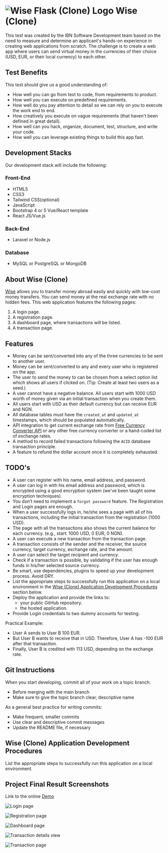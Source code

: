 # <img alt="Wise Flask (Clone) Logo" src="https://wise.com/public-resources/assets/logos/wise/brand_logo.svg"> Wise (Clone)

This test was created by the IBN Software Development team based on the need to measure and determine an applicant's hands-on experience in creating web applications from scratch. The challenge is to create a web app where users can send virtual money in the currencies of their choice (USD, EUR, or their local currency) to each other.

## Test Benefits

This test should give us a good understanding of:

- How well you can go from text to code, from requirements to product.
- How well you can execute on predefined requirements.
- How well do you pay attention to detail so we can rely on you to execute the work end to end.
- How creatively you execute on vague requirements (that haven't been defined in great detail).
- How well can you hack, organize, document, test, structure, and write your code.
- How well you can leverage existing things to build this app fast.

## Development Stacks

Our development stack will include the following:

### Front-End

- HTML5
- CSS3
- Tailwind CSS(optional)
- JavaScript
- Bootstrap 4 or 5 Vue/React template
- React JS/Vue.js

### Back-End

- Laravel or Node.js

### Database
- MySQL or PostgreSQL or MongoDB

## About Wise (Clone)

[Wise](https://www.wise.com) allows you to transfer money abroad easily and quickly with low-cost money transfers. You can send money at the real exchange rate with no hidden fees. This web application features the following pages:

1. A login page.
2. A registration page.
3. A dashboard page, where transactions will be listed.
4. A transaction page.

## Features

- Money can be sent/converted into any of the three currencies to be sent to another user.
- Money can be sent/converted to any and every user who is registered on the app.
- The user to send the money to can be chosen from a select option list which shows all users if clicked on. (Tip: Create at least two users as a seed.)
- A user cannot have a negative balance. All users start with 1000 USD worth of money given via an initial transaction when you create them.
- All users start with USD as their default currency but can receive EUR and NGN.
- All database tables must have the `created_at` and `updated_at` timestamps, which should be populated automatically.
- API integration to get current exchange rate from [Free Currency Converter API](https://www.currencyconverterapi.com/) or any other free currency converter or a hand-coded list of exchange rates.
- A method to record failed transactions following the `ACID` database transaction principle.
- A feature to refund the dollar account once it is completely exhausted.

## TODO's

- A user can register with his name, email address, and password.
- A user can log in with his email address and password, which is encrypted using a good encryption system (we've been taught some encryption techniques).
- You don’t need to implement a `forgot password` feature. The Registration and Login pages are enough.
- When a user successfully logs in, he/she sees a page with all of his transactions, including the initial transaction from the registration (1000 USD).
- The page with all the transactions also shows the current balance for each currency. (e.g., start: 1000 USD, 0 EUR, 0 NGN).
- A user can execute a new transaction from the transaction page.
- A transaction consists of the sender and the receiver, the source currency, target currency, exchange rate, and the amount.
- A user can select the target recipient and currency.
- Check if a transaction is possible, by validating if the user has enough funds in his/her selected source currency.
- Be smart, use dependencies, plugins to speed up your development process. Avoid DRY.
- List the appropriate steps to successfully run this application on a local environment in the [Wise (Clone) Application Development Procedures](#wise-clone-application-development-procedures) section below.
- Deploy the application and provide the links to: 
  - your public GitHub repository.
  - the hosted application.
- Provide Login credentials to two dummy accounts for testing.

Practical Example:

- User A sends to User B 100 EUR.
- But User B wants to receive that in USD. Therefore, User A has -100 EUR after that transaction.
- Finally, User B is credited with 113 USD, depending on the exchange rate.

## Git Instructions

When you start developing, commit all of your work on a topic branch:

- Before merging with the main branch
- Make sure to give the topic branch clear, descriptive name

As a general best practice for writing commits:

- Make frequent, smaller commits
- Use clear and descriptive commit messages
- Update the README file, if necessary

## Wise (Clone) Application Development Procedures

List the appropriate steps to successfully run this application on a local environment.

## Project Final Result Screenshots

Link to the online [Demo](http://wiseclone.edgemep.com.ng)

![Login page](images/screen-4.png)

![Registration page](images/screen-5.png)

![Dashboard page](images/screen-1.png)

![Transaction details view](images/screen-2.png)

![Transaction page](images/screen-3.png)
